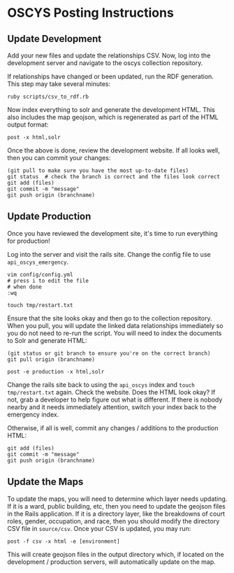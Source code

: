 # OSCYS Posting Instructions

## Update Development

Add your new files and update the relationships CSV.  Now, log into the development server and navigate to the oscys collection repository.


If relationships have changed or been updated, run the RDF generation.  This step may take several minutes:

```
ruby scripts/csv_to_rdf.rb
```

Now index everything to solr and generate the development HTML. This also includes the map geojson, which is regenerated as part of the HTML output format:

```
post -x html,solr
```

Once the above is done, review the development website.  If all looks well, then you can commit your changes:

```
(git pull to make sure you have the most up-to-date files)
git status  # check the branch is correct and the files look correct
git add (files)
git commit -m "message"
git push origin (branchname)
```

## Update Production

Once you have reviewed the development site, it's time to run everything for production!

Log into the server and visit the rails site.  Change the config file to use `api_oscys_emergency`.

```
vim config/config.yml
# press i to edit the file
# when done
:wq

touch tmp/restart.txt
```

Ensure that the site looks okay and then go to the collection repository.  When you pull, you will update the linked data relationships immediately so you do not need to re-run the script.  You will need to index the documents to Solr and generate HTML:

```
(git status or git branch to ensure you're on the correct branch)
git pull origin (branchname)

post -e production -x html,solr
```

Change the rails site back to using the `api_oscys` index and `touch tmp/restart.txt` again.  Check the website.  Does the HTML look okay?  If not, grab a developer to help figure out what is different.  If there is nobody nearby and it needs immediately attention, switch your index back to the emergency index.

Otherwise, if all is well, commit any changes / additions to the production HTML:

```
git add (files)
git commit -m "message"
git push origin (branchname)
```

## Update the Maps

To update the maps, you will need to determine which layer needs updating. If it is a ward, public building, etc, then you need to update the geojson files in the Rails application. If it is a directory layer, like the breakdowns of court roles, gender, occupation, and race, then you should modify the directory CSV file in `source/csv`. Once your CSV is updated, you may run:

```
post -f csv -x html -e [environment]
```

This will create geojson files in the output directory which, if located on the development / production servers, will automatically update on the map.
